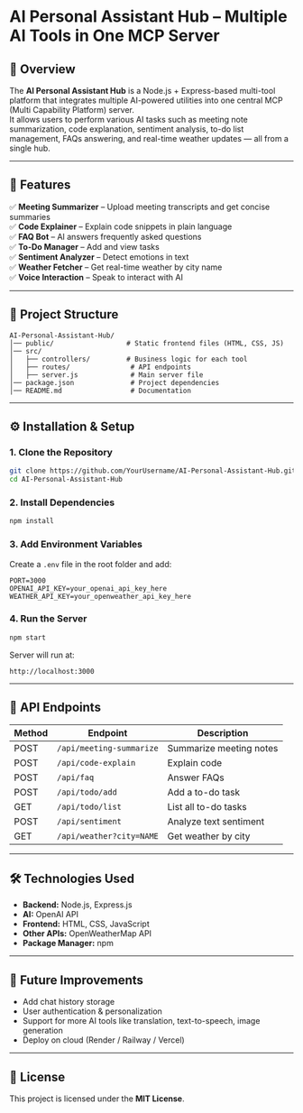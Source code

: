 # AI Personal Assistant Hub – Multiple AI Tools in One MCP Server

## 📌 Overview
The **AI Personal Assistant Hub** is a Node.js + Express-based multi-tool platform that integrates multiple AI-powered utilities into one central MCP (Multi Capability Platform) server.  
It allows users to perform various AI tasks such as meeting note summarization, code explanation, sentiment analysis, to-do list management, FAQs answering, and real-time weather updates — all from a single hub.  

---

## 🚀 Features
✅ **Meeting Summarizer** – Upload meeting transcripts and get concise summaries  
✅ **Code Explainer** – Explain code snippets in plain language  
✅ **FAQ Bot** – AI answers frequently asked questions  
✅ **To-Do Manager** – Add and view tasks  
✅ **Sentiment Analyzer** – Detect emotions in text  
✅ **Weather Fetcher** – Get real-time weather by city name  
✅ **Voice Interaction** – Speak to interact with AI  

---

## 📂 Project Structure
```
AI-Personal-Assistant-Hub/
│── public/                  # Static frontend files (HTML, CSS, JS)
│── src/
│   ├── controllers/         # Business logic for each tool
│   ├── routes/               # API endpoints
│   ├── server.js             # Main server file
│── package.json              # Project dependencies
│── README.md                 # Documentation
```

---

## ⚙️ Installation & Setup

### **1. Clone the Repository**
```bash
git clone https://github.com/YourUsername/AI-Personal-Assistant-Hub.git
cd AI-Personal-Assistant-Hub
```

### **2. Install Dependencies**
```bash
npm install
```

### **3. Add Environment Variables**
Create a `.env` file in the root folder and add:
```
PORT=3000
OPENAI_API_KEY=your_openai_api_key_here
WEATHER_API_KEY=your_openweather_api_key_here
```

### **4. Run the Server**
```bash
npm start
```
Server will run at:
```
http://localhost:3000
```

---

## 📡 API Endpoints
| Method | Endpoint                | Description |
|--------|------------------------|-------------|
| POST   | `/api/meeting-summarize` | Summarize meeting notes |
| POST   | `/api/code-explain`      | Explain code |
| POST   | `/api/faq`               | Answer FAQs |
| POST   | `/api/todo/add`          | Add a to-do task |
| GET    | `/api/todo/list`         | List all to-do tasks |
| POST   | `/api/sentiment`         | Analyze text sentiment |
| GET    | `/api/weather?city=NAME` | Get weather by city |

---

## 🛠 Technologies Used
- **Backend:** Node.js, Express.js  
- **AI:** OpenAI API  
- **Frontend:** HTML, CSS, JavaScript  
- **Other APIs:** OpenWeatherMap API  
- **Package Manager:** npm  

---

## 📌 Future Improvements
- Add chat history storage  
- User authentication & personalization  
- Support for more AI tools like translation, text-to-speech, image generation  
- Deploy on cloud (Render / Railway / Vercel)  

---

## 📜 License
This project is licensed under the **MIT License**.
